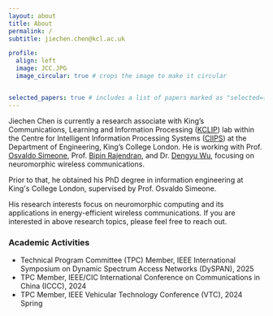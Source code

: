 ```yaml
---
layout: about
title: About
permalink: /
subtitle: jiechen.chen@kcl.ac.uk

profile:
  align: left
  image: JCC.JPG
  image_circular: true # crops the image to make it circular


selected_papers: true # includes a list of papers marked as "selected={true}"
---
```


Jiechen Chen is currently a research associate with King’s Communications, Learning and Information Processing ([KCLIP](https://blogs.kcl.ac.uk/kclip/)) lab within the Centre for Intelligent Information Processing Systems ([CIIPS](https://www.kcl.ac.uk/research/centre-for-intelligent-information-processing-systems)) at the Department of Engineering, King’s College London. He is working with Prof. [Osvaldo Simeone](https://scholar.google.com/citations?user=m1xeKH4AAAAJ&hl=en), Prof. [Bipin Rajendran](https://scholar.google.com/citations?hl=en&user=QDEeC8EAAAAJ), and Dr. [Dengyu Wu](https://scholar.google.com/citations?hl=en&user=-Ji_VmkAAAAJ), focusing on neuromorphic wireless communications.

Prior to that, he obtained his PhD degree in information engineering at King's College London, supervised by Prof. Osvaldo Simeone. 

His research interests focus on neuromorphic computing and its applications in energy-efficient wireless communications. If you are interested in above research topics, please feel free to reach out.


### Academic Activities
- Technical Program Committee (TPC) Member, IEEE International Symposium on Dynamic Spectrum Access Networks (DySPAN), 2025
- TPC Member,  IEEE/CIC International Conference on Communications in China (ICCC), 2024
- TPC Member,  IEEE Vehicular Technology Conference (VTC), 2024 Spring





